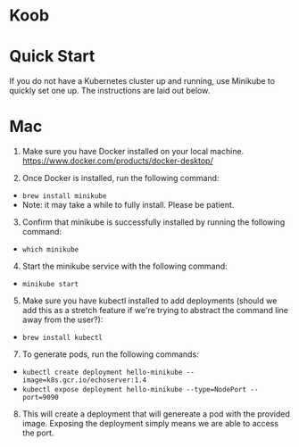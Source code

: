 # Koob

# Quick Start
If you do not have a Kubernetes cluster up and running, use Minikube to quickly set one up. The instructions are laid out below.

# Mac
1. Make sure you have Docker installed on your local machine. https://www.docker.com/products/docker-desktop/

2. Once Docker is installed, run the following command:
  * `brew install minikube`
  * Note: it may take a while to fully install. Please be patient.

3. Confirm that minikube is successfully installed by running the following command: 
  * `which minikube`

4. Start the minikube service with the following command:
  * `minikube start`

5. Make sure you have kubectl installed to add deployments (should we add this as a stretch feature if we're trying to abstract the command line away from the user?):
  * `brew install kubectl` 
7. To generate pods, run the following commands:
  * `kubectl create deployment hello-minikube --image=k8s.gcr.io/echoserver:1.4`
  * `kubectl expose deployment hello-minikube --type=NodePort --port=9090`

8. This will create a deployment that will genereate a pod with the provided image. Exposing the deployment simply means we are able to access the port. 
